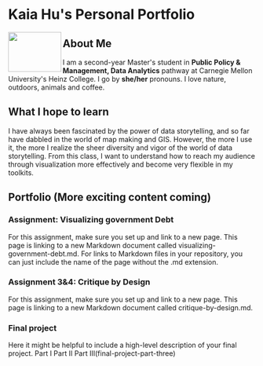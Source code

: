 # Kaia Hu's Personal Portfolio
<a href="url"><img src="https://github.com/kaia-hu/hu_portfolio/blob/f133aa731cebd434f33cf6ac9b0364b4c5862047/20210820%20(3).jpg" align="left" height="81" width="108" ></a>

## About Me
I am a second-year Master's student in **Public Policy & Management, Data Analytics** pathway at Carnegie Mellon University's Heinz College. I go by **she/her** pronouns. I love nature, outdoors, animals and coffee. 
## What I hope to learn
I have always been fascinated by the power of data storytelling, and so far have dabbled in the world of map making and GIS. However, the more I use it, the more I realize the sheer diversity and vigor of the world of data storytelling. From this class, I want to understand how to reach my audience through visualization more effectively and become very flexible in my toolkits. 
## Portfolio (More exciting content coming)
### Assignment: Visualizing government Debt
For this assignment, make sure you set up and link to a new page. This page is linking to a new Markdown document called visualizing-government-debt.md. For links to Markdown files in your repository, you can just include the name of the page without the .md extension.

### Assignment 3&4: Critique by Design
For this assignment, make sure you set up and link to a new page. This page is linking to a new Markdown document called critique-by-design.md.

### Final project
Here it might be helpful to include a high-level description of your final project. Part I Part II Part III(final-project-part-three)
